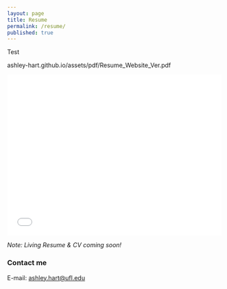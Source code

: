 ```yaml
---
layout: page
title: Resume
permalink: /resume/
published: true
---
```


Test

ashley-hart.github.io/assets/pdf/Resume_Website_Ver.pdf

<embed src="ashley-hart.github.io/assets/pdf/Resume_Website_Ver.pdf" width="500" height="375" 
 type="application/pdf">


*Note: Living Resume & CV coming soon!*

### Contact me

E-mail: [ashley.hart@ufl.edu](mailto:ashley.hart@ufl.edu)

